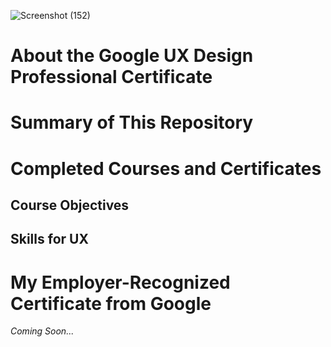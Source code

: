 ![Screenshot (152)](https://github.com/user-attachments/assets/4586ecce-3db4-4d7d-a438-3c9256b56307)
# About the Google UX Design Professional Certificate
# Summary of This Repository
# Completed Courses and Certificates
## Course Objectives
## Skills for UX
# My Employer-Recognized Certificate from Google
*Coming Soon...*
